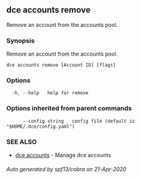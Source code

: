 ## dce accounts remove

Remove an account from the accounts pool.

### Synopsis

Remove an account from the accounts pool.

```
dce accounts remove [Account ID] [flags]
```

### Options

```
  -h, --help   help for remove
```

### Options inherited from parent commands

```
      --config string   config file (default is "$HOME/.dce/config.yaml")
```

### SEE ALSO

* [dce accounts](dce_accounts.md)	 - Manage dce accounts

###### Auto generated by spf13/cobra on 21-Apr-2020

